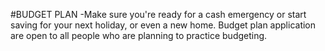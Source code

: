 #BUDGET PLAN
				-Make sure you're ready for a cash emergency or start saving for your next holiday, or even a new home. Budget plan application are open to all people who are planning to practice budgeting.
